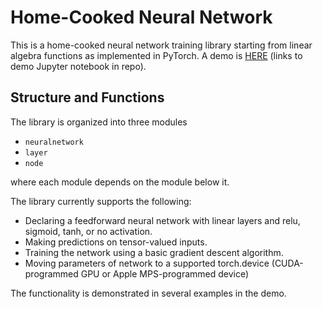 # Home-Cooked Neural Network

This is a home-cooked neural network training library starting from linear algebra functions as implemented in PyTorch. A demo is [HERE](demo.ipynb) (links to demo Jupyter notebook in repo).

## Structure and Functions

The library is organized into three modules

* `neuralnetwork`
* `layer`
* `node`

where each module depends on the module below it. 

The library currently supports the following:

* Declaring a feedforward neural network with linear layers and relu, sigmoid, tanh, or no activation.
* Making predictions on tensor-valued inputs.
* Training the network using a basic gradient descent algorithm.
* Moving parameters of network to a supported torch.device (CUDA-programmed GPU or Apple MPS-programmed device)
  
The functionality is demonstrated in several examples in the demo.
